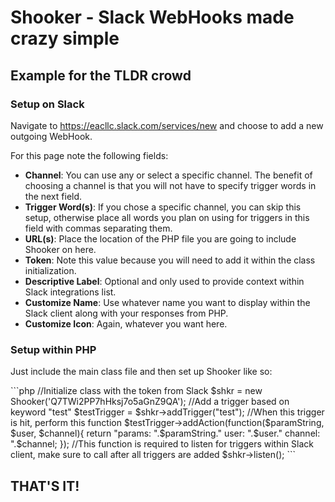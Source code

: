 <h1>Shooker - Slack WebHooks made crazy simple</h1>

<h2>Example for the TLDR crowd</h2>

<h3>Setup on Slack</h3>
Navigate to <a href="https://eacllc.slack.com/services/new">https://eacllc.slack.com/services/new</a> and choose to add a new outgoing WebHook.  

For this page note the following fields:

<ul>
<li><b>Channel</b>: You can use any or select a specific channel.  The benefit of choosing a channel is that you will not have to specify trigger words in the next field.</li>
<li><b>Trigger Word(s)</b>: If you chose a specific channel, you can skip this setup, otherwise place all words you plan on using for triggers in this field with commas separating them.</li>
<li><b>URL(s)</b>: Place the location of the PHP file you are going to include Shooker on here.</li>
<li><b>Token</b>: Note this value because you will need to add it within the class initialization.</li>
<li><b>Descriptive Label</b>: Optional and only used to provide context within Slack integrations list.</li>
<li><b>Customize Name</b>: Use whatever name you want to display within the Slack client along with your responses from PHP.</li>
<li><b>Customize Icon</b>: Again, whatever you want here.</li>
</ul>

<h3>Setup within PHP</h3>

<p>Just include the main class file and then set up Shooker like so:</p>
```php
    //Initialize class with the token from Slack
    $shkr = new Shooker('Q7TWi2PP7hHksj7o5aGnZ9QA');
    //Add a trigger based on keyword "test"
$testTrigger = $shkr->addTrigger("test");
//When this trigger is hit, perform this function
$testTrigger->addAction(function($paramString, $user, $channel){
    return "params: ".$paramString." user: ".$user." channel: ".$channel;
});
//This function is required to listen for triggers within Slack client, make sure to call after all triggers are added
$shkr->listen();
```

<h2>THAT'S IT!</h2> 